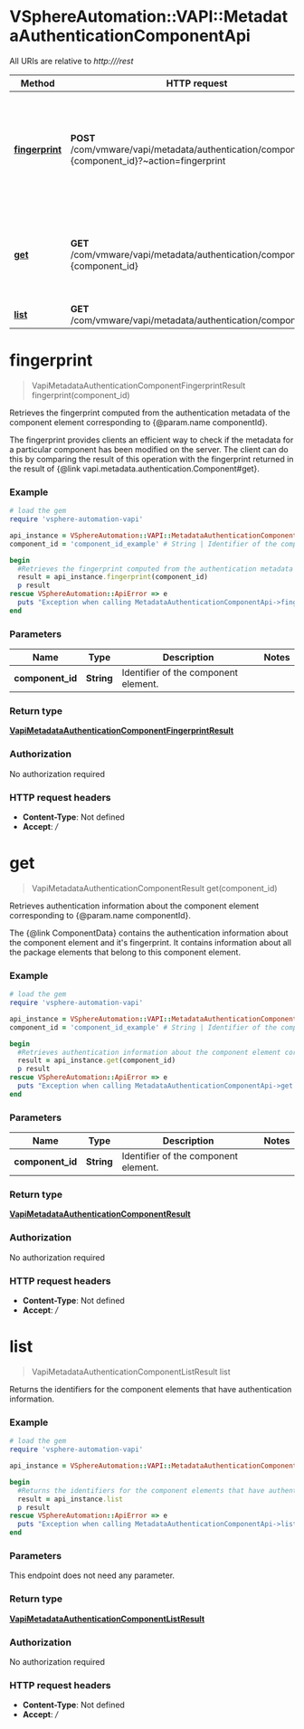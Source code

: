 # VSphereAutomation::VAPI::MetadataAuthenticationComponentApi

All URIs are relative to *http:///rest*

Method | HTTP request | Description
------------- | ------------- | -------------
[**fingerprint**](MetadataAuthenticationComponentApi.md#fingerprint) | **POST** /com/vmware/vapi/metadata/authentication/component/id:{component_id}?~action&#x3D;fingerprint | Retrieves the fingerprint computed from the authentication metadata of the component element corresponding to {@param.name componentId}. &lt;p&gt; The fingerprint provides clients an efficient way to check if the metadata for a particular component has been modified on the server. The client can do this by comparing the result of this operation with the fingerprint returned in the result of {@link vapi.metadata.authentication.Component#get}.
[**get**](MetadataAuthenticationComponentApi.md#get) | **GET** /com/vmware/vapi/metadata/authentication/component/id:{component_id} | Retrieves authentication information about the component element corresponding to {@param.name componentId}. &lt;p&gt; The {@link ComponentData} contains the authentication information about the component element and it&#39;s fingerprint. It contains information about all the package elements that belong to this component element.
[**list**](MetadataAuthenticationComponentApi.md#list) | **GET** /com/vmware/vapi/metadata/authentication/component | Returns the identifiers for the component elements that have authentication information.


# **fingerprint**
> VapiMetadataAuthenticationComponentFingerprintResult fingerprint(component_id)

Retrieves the fingerprint computed from the authentication metadata of the component element corresponding to {@param.name componentId}. <p> The fingerprint provides clients an efficient way to check if the metadata for a particular component has been modified on the server. The client can do this by comparing the result of this operation with the fingerprint returned in the result of {@link vapi.metadata.authentication.Component#get}.

### Example
```ruby
# load the gem
require 'vsphere-automation-vapi'

api_instance = VSphereAutomation::VAPI::MetadataAuthenticationComponentApi.new
component_id = 'component_id_example' # String | Identifier of the component element.

begin
  #Retrieves the fingerprint computed from the authentication metadata of the component element corresponding to {@param.name componentId}. <p> The fingerprint provides clients an efficient way to check if the metadata for a particular component has been modified on the server. The client can do this by comparing the result of this operation with the fingerprint returned in the result of {@link vapi.metadata.authentication.Component#get}.
  result = api_instance.fingerprint(component_id)
  p result
rescue VSphereAutomation::ApiError => e
  puts "Exception when calling MetadataAuthenticationComponentApi->fingerprint: #{e}"
end
```

### Parameters

Name | Type | Description  | Notes
------------- | ------------- | ------------- | -------------
 **component_id** | **String**| Identifier of the component element. | 

### Return type

[**VapiMetadataAuthenticationComponentFingerprintResult**](VapiMetadataAuthenticationComponentFingerprintResult.md)

### Authorization

No authorization required

### HTTP request headers

 - **Content-Type**: Not defined
 - **Accept**: */*



# **get**
> VapiMetadataAuthenticationComponentResult get(component_id)

Retrieves authentication information about the component element corresponding to {@param.name componentId}. <p> The {@link ComponentData} contains the authentication information about the component element and it's fingerprint. It contains information about all the package elements that belong to this component element.

### Example
```ruby
# load the gem
require 'vsphere-automation-vapi'

api_instance = VSphereAutomation::VAPI::MetadataAuthenticationComponentApi.new
component_id = 'component_id_example' # String | Identifier of the component element.

begin
  #Retrieves authentication information about the component element corresponding to {@param.name componentId}. <p> The {@link ComponentData} contains the authentication information about the component element and it's fingerprint. It contains information about all the package elements that belong to this component element.
  result = api_instance.get(component_id)
  p result
rescue VSphereAutomation::ApiError => e
  puts "Exception when calling MetadataAuthenticationComponentApi->get: #{e}"
end
```

### Parameters

Name | Type | Description  | Notes
------------- | ------------- | ------------- | -------------
 **component_id** | **String**| Identifier of the component element. | 

### Return type

[**VapiMetadataAuthenticationComponentResult**](VapiMetadataAuthenticationComponentResult.md)

### Authorization

No authorization required

### HTTP request headers

 - **Content-Type**: Not defined
 - **Accept**: */*



# **list**
> VapiMetadataAuthenticationComponentListResult list

Returns the identifiers for the component elements that have authentication information.

### Example
```ruby
# load the gem
require 'vsphere-automation-vapi'

api_instance = VSphereAutomation::VAPI::MetadataAuthenticationComponentApi.new

begin
  #Returns the identifiers for the component elements that have authentication information.
  result = api_instance.list
  p result
rescue VSphereAutomation::ApiError => e
  puts "Exception when calling MetadataAuthenticationComponentApi->list: #{e}"
end
```

### Parameters
This endpoint does not need any parameter.

### Return type

[**VapiMetadataAuthenticationComponentListResult**](VapiMetadataAuthenticationComponentListResult.md)

### Authorization

No authorization required

### HTTP request headers

 - **Content-Type**: Not defined
 - **Accept**: */*



